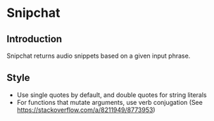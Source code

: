 # Snipchat

## Introduction
Snipchat returns audio snippets based on a given input phrase.

## Style
- Use single quotes by default, and double quotes for string literals
- For functions that mutate arguments, use verb conjugation (See https://stackoverflow.com/a/8211949/8773953) 